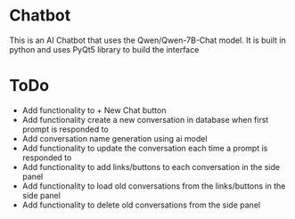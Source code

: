 # Chatbot
This is an AI Chatbot that uses the Qwen/Qwen-7B-Chat model. It is built in python and uses PyQt5 library to build the interface

# ToDo
- Add functionality to + New Chat button
- Add functionality create a new conversation in database when first prompt is responded to 
- Add conversation name generation using ai model
- Add functionality to update the conversation each time a prompt is responded to
- Add functionality to add links/buttons to each conversation in the side panel
- Add functionality to load old conversations from the links/buttons in the side panel
- Add functionality to delete old conversations from the side panel